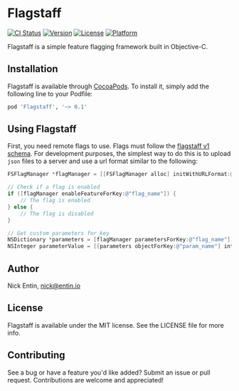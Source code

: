 # Flagstaff

[![CI Status](http://img.shields.io/travis/NickEntin/flagstaff-ios.svg?style=flat)](https://travis-ci.org/NickEntin/flagstaff-ios)
[![Version](https://img.shields.io/cocoapods/v/Flagstaff.svg?style=flat)](http://cocoapods.org/pods/Flagstaff)
[![License](https://img.shields.io/cocoapods/l/Flagstaff.svg?style=flat)](http://cocoapods.org/pods/Flagstaff)
[![Platform](https://img.shields.io/cocoapods/p/Flagstaff.svg?style=flat)](http://cocoapods.org/pods/Flagstaff)

Flagstaff is a simple feature flagging framework built in Objective-C.

## Installation

Flagstaff is available through [CocoaPods](http://cocoapods.org). To install
it, simply add the following line to your Podfile:

```ruby
pod 'Flagstaff', '~> 0.1'
```

## Using Flagstaff

First, you need remote flags to use. Flags must follow the [flagstaff v1 schema](https://github.com/NickEntin/flagstaff-ios/wiki/Flagstaff-Schema). For development purposes, the simplest way to do this is to upload `json` files to a server and use a url format similar to the following:

```Objective-C
FSFlagManager *flagManager = [[FSFlagManager alloc] initWithURLFormat:@"https://example.com/flags/{flag}.json"];

// Check if a flag is enabled
if ([flagManager enableFeatureForKey:@"flag_name"]) {
    // The flag is enabled
} else {
    // The flag is disabled
}

// Get custom parameters for key
NSDictionary *parameters = [flagManager parametersForKey:@"flag_name"];
NSInteger parameterValue = [[parameters objectForKey:@"param_name"] integerValue];
```

## Author

Nick Entin, nick@entin.io

## License

Flagstaff is available under the MIT license. See the LICENSE file for more info.

## Contributing

See a bug or have a feature you'd like added? Submit an issue or pull request. Contributions are welcome and appreciated!

